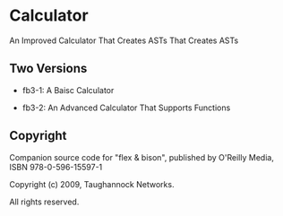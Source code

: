 # Calculator
An Improved Calculator That Creates ASTs That Creates ASTs

## Two Versions

- fb3-1: A Baisc Calculator 

- fb3-2: An Advanced Calculator That Supports Functions

## Copyright

Companion source code for "flex & bison", published by O'Reilly Media, ISBN 978-0-596-15597-1

Copyright (c) 2009, Taughannock Networks. 

All rights reserved.


